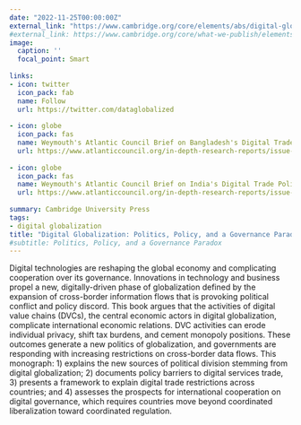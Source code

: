 ```yaml
---
date: "2022-11-25T00:00:00Z"
external_link: "https://www.cambridge.org/core/elements/abs/digital-globalization/9F2022A8E282C1818808D41644C495AB"
#external_link: https://www.cambridge.org/core/what-we-publish/elements/international-relations
image:
  caption: ''
  focal_point: Smart
  
links:
- icon: twitter
  icon_pack: fab
  name: Follow
  url: https://twitter.com/dataglobalized
  
- icon: globe
  icon_pack: fas
  name: Weymouth's Atlantic Council Brief on Bangladesh's Digital Trade Policies
  url: https://www.atlanticcouncil.org/in-depth-research-reports/issue-brief/inside-bangladeshs-new-data-protection-laws/
  
- icon: globe
  icon_pack: fas
  name: Weymouth's Atlantic Council Brief on India's Digital Trade Policies
  url: https://www.atlanticcouncil.org/in-depth-research-reports/issue-brief/indias-personal-data-protection-act-and-the-politics-of-digital-governance/
  
summary: Cambridge University Press 
tags:
- digital globalization
title: "Digital Globalization: Politics, Policy, and a Governance Paradox" 
#subtitle: Politics, Policy, and a Governance Paradox
---
```

Digital technologies are reshaping the global economy and complicating cooperation over its governance.  Innovations in technology and business propel a new, digitally-driven phase of globalization defined by the expansion of cross-border information flows that is provoking political conflict and policy discord. This book argues that the activities of digital value chains (DVCs), the central economic actors in digital globalization, complicate international economic relations. DVC activities can erode individual privacy, shift tax burdens, and cement monopoly positions. These outcomes generate a new politics of globalization, and governments are responding with increasing restrictions on cross-border data flows. This monograph: 1) explains the new sources of political division stemming from digital globalization; 2) documents policy barriers to digital services trade, 3) presents a framework to explain digital trade restrictions across countries; and 4) assesses the prospects for international cooperation on digital governance, which requires countries move beyond coordinated liberalization toward coordinated regulation.